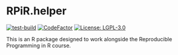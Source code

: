 # RPiR.helper

[![test-build](https://github.com/SBOHVM/RPiR.helper/workflows/R-CMD-check/badge.svg?=1)](https://github.com/SBOHVM/RPiR.helper/actions)
[![CodeFactor](https://www.codefactor.io/repository/github/SBOHVM/RPiR.helper/badge)](https://www.codefactor.io/repository/github/SBOHVM/RPiR.helper)
[![License: LGPL-3.0](https://img.shields.io/badge/license-LGPL--2.1+-brightgreen)](https://opensource.org/licenses/LGPL-2.1)

This is an R package designed to work alongside the Reproducible Programming in
R course.
